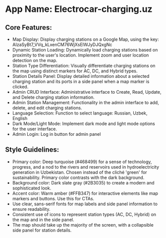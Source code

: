 # **App Name**: Electrocar-charging.uz

## Core Features:

- Map Display: Display charging stations on a Google Map, using the key: AIzaSyBt7_VVq_kLxenCM76WjXsElWJyDJQxgNc
- Dynamic Station Loading: Dynamically load charging stations based on proximity to the user's location. Implement zoom and user location detection on the map.
- Station Type Differentiation: Visually differentiate charging stations on the map using distinct markers for AC, DC, and Hybrid types.
- Station Details Panel: Display detailed information about a selected charging station and its ports in a side panel when a map marker is clicked.
- Admin CRUD Interface: Administrative interface to Create, Read, Update, and Delete charging station information.
- Admin Station Management: Functionality in the admin interface to add, delete, and edit charging stations.
- Language Selection: Function to select language: Russian, Uzbek, English
- Dark Mode/Light Mode: Implement dark mode and light mode options for the user interface.
- Admin Login: Log in button for admin panel

## Style Guidelines:

- Primary color: Deep turquoise (#468499) for a sense of technology, progress, and a nod to the rivers and reservoirs used in hydroelectricity generation in Uzbekistan. Chosen instead of the cliché 'green' for sustainability. Primary color contrasts with the dark background.
- Background color: Dark slate gray (#2B3035) to create a modern and sophisticated look.
- Accent color: Warm amber (#FFB347) for interactive elements like map markers and buttons. Use this for CTAs.
- Use clear, sans-serif fonts for map labels and side panel information to ensure readability.
- Consistent use of icons to represent station types (AC, DC, Hybrid) on the map and in the side panel.
- The map should take up the majority of the screen, with a collapsible side panel for station details.